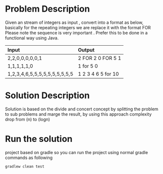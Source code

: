 # Problem Description

Given an  stream of integers as input , convert into a format as below, basically for the repeating integers we are replace it with the format <INTEGER> FOR <NUMBER OF OCCURRENCE>
Please note the sequence is very important . Prefer this to be done in a functional way using Java.

| Input  | Output |
|:-------|:-------|
| 2,2,0,0,0,0,0,1 | 2 FOR 2 0 FOR 5 1 |
| 1,1,1,1,1,0 | 1 for 5  0 |
| 1,2,3,4,6,5,5,5,5,5,5,5,5,5,5 | 1 2 3 4 6 5 for 10 |


# Solution Description

Solution is based on the divide and concert concept by splitting the problem to sub problems and marge the result, by using this approach complexity drop from (n) to (logn)


# Run the solution
project based on gradle so you can run the project using normal gradle commands as following
```
gradlew clean test
```
